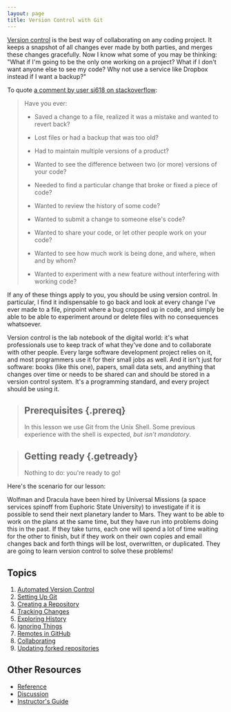 ```yaml
---
layout: page
title: Version Control with Git
---
```


[Version control](reference.html#version-control) is the best way of collaborating on any coding project. It keeps a snapshot of all changes ever made by both parties, and merges these changes gracefully. Now I know what some of you may be thinking: "What if I'm going to be the only one working on a project? What if I don't want anyone else to see my code? Why not use a service like Dropbox instead if I want a backup?"

To quote [a comment by user si618 on stackoverflow](http://stackoverflow.com/a/1408464):

> Have you ever:
>
> + Saved a change to a file, realized it was a mistake and wanted to revert back?
>
> + Lost files or had a backup that was too old?
>
> + Had to maintain multiple versions of a product?
>
> + Wanted to see the difference between two (or more) versions of your code?
>
> + Needed to find a particular change that broke or fixed a piece of code?
>
> + Wanted to review the history of some code?
>
> + Wanted to submit a change to someone else's code?
>
> + Wanted to share your code, or let other people work on your code?
>
> + Wanted to see how much work is being done, and where, when and by whom?
>
> + Wanted to experiment with a new feature without interfering with working code?

If any of these things apply to you, you should be using version control. In particular, I find it indispensable to go back and look at every change I've ever made to a file, pinpoint where a bug cropped up in code, and simply be able to be able to experiment around or delete files with no consequences whatsoever.

Version control is the lab notebook of the digital world: it's what professionals use to keep track of what they've done and to collaborate with other people. Every large software development project relies on it, and most programmers use it for their small jobs as well. And it isn't just for software: books (like this one), papers, small data sets, and anything that changes over time or needs to be shared can and should be stored in a version control system. It's a programming standard, and every project should be using it.


> ## Prerequisites {.prereq}
> In this lesson we use Git from the Unix Shell. Some previous experience with the shell is expected, *but isn't mandatory*.

> ## Getting ready {.getready}
>
> Nothing to do: you're ready to go!

Here's the scenario for our lesson:

Wolfman and Dracula have been hired by Universal Missions (a space
services spinoff from Euphoric State University) to investigate if it
is possible to send their next planetary lander to Mars.  They want to
be able to work on the plans at the same time, but they have run into
problems doing this in the past.  If they take turns, each one will
spend a lot of time waiting for the other to finish, but if they work
on their own copies and email changes back and forth things will be
lost, overwritten, or duplicated. They are going to learn version control to solve these problems!

## Topics

1.  [Automated Version Control](01-basics.html)
2.  [Setting Up Git](02-setup.html)
3.  [Creating a Repository](03-create.html)
4.  [Tracking Changes](04-changes.html)
5.  [Exploring History](05-history.html)
6.  [Ignoring Things](06-ignore.html)
7.  [Remotes in GitHub](07-github.html)
8.  [Collaborating](j08-collab_through_forks.html)
9.  [Updating forked repositories](j09-rebasing.html)

## Other Resources

*   [Reference](reference.html)
*   [Discussion](discussion.html)
*   [Instructor's Guide](instructors.html)
